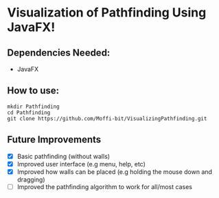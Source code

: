 # Visualization of Pathfinding Using JavaFX!

## Dependencies Needed:
* JavaFX

## How to use:
```
mkdir Pathfinding
cd Pathfinding
git clone https://github.com/Moffi-bit/VisualizingPathfinding.git
```

## Future Improvements

* [x] Basic pathfinding (without walls)
* [x] Improved user interface (e.g menu, help, etc)
* [x] Improved how walls can be placed (e.g holding the mouse down and dragging)
* [ ] Improved the pathfinding algorithm to work for all/most cases
